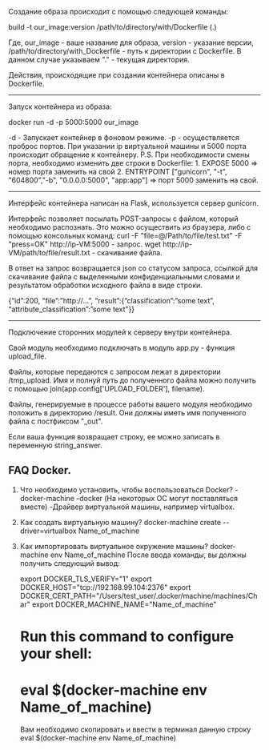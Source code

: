 Создание образа происходит с помощью следующей команды:

build -t our_image:version /path/to/directory/with/Dockerfile (.)

Где, our_image - ваше название для образа, version - указание версии,
/path/to/directory/with_Dockerfile - путь к директории с Dockerfile.
В данном случае указываем "." - текущая директория.

Действия, происходящие при создании контейнера описаны в Dockerfile.

----------------------------------------------------------------------------------------------------------------

Запуск контейнера из образа:

docker run -d -p 5000:5000 our_image

-d - Запускает контейнер в фоновом режиме.
-p - осуществляется проброс портов. При указании ip виртуальной машины и 5000 порта происходит
обращение к контейнеру. P.S. При необходимости смены порта, необходимо изменить две строки в Dockerfile:
	1. EXPOSE 5000 => номер порта заменить на свой
	2. ENTRYPOINT ["gunicorn", "-t", "604800","-b", "0.0.0.0:5000", "app:app"] => порт 5000 заменить на свой.

----------------------------------------------------------------------------------------------------------------

Интерфейс контейнера написан на Flask, используется сервер gunicorn.

Интерфейс позволяет посылать POST-запросы с файлом, который необходимо распознать.
Это можно осуществить из браузера, либо с помощью консольных команд:
curl -F "file=@/Path/to/file/test.txt" -F "press=OK" http://ip-VM:5000 - запрос.
wget http://ip-VM/path/to/file/result.txt - скачивание файла.

В ответ на запрос возвращается json со статусом запроса, ссылкой для скачивание 
файла с выделенными конфиденциальными словами и
результатом обработки исходного файла в виде строки.

{“id”:200, "file”:”http://...”, “result”:{“classification”:”some text”, “attribute_classification”:”some text"}}

----------------------------------------------------------------------------------------------------------------

Подключение сторонних модулей к серверу внутри контейнера.

Свой модуль необходимо подключать в модуль app.py - функция upload_file.

Файлы, которые передаются с запросом лежат в директории /tmp_upload.
Имя и полнуй путь до полученного файла можно получить с помощью join(app.config['UPLOAD_FOLDER'], filename).

Файлы, генерируемые в процессе работы вашего модуля необходимо положить в директорию /result. Они должны иметь
имя полученного файла с постфиксом "_out".

Если ваша функция возвращает строку, ее можно записать в переменную string_answer.


FAQ Docker.
----------------------------------------------------------------------------------------------------------------

1. Что необходимо установить, чтобы воспользоваться Docker?
	-docker-machine
	-docker		(На некоторых ОС могут поставляться вместе)
	-Драйвер виртуальной машины, например virtualbox.

2. Как создать виртуальную машину?
	docker-machine create --driver=virtualbox Name_of_machine

3. Как импортировать виртуальное окружение машины?
	docker-machine env Name_of_machine
	После ввода команды, вы должны получить следующий вывод:

	export DOCKER_TLS_VERIFY="1"
	export DOCKER_HOST="tcp://192.168.99.104:2376"
	export DOCKER_CERT_PATH="/Users/test_user/.docker/machine/machines/Char"
	export DOCKER_MACHINE_NAME="Name_of_machine"
	# Run this command to configure your shell:
	# eval $(docker-machine env Name_of_machine)

	Вам необходимо скопировать и ввести в терминал данную строку eval $(docker-machine env Name_of_machine)

